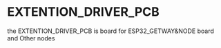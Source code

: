 # EXTENTION_DRIVER_PCB
the EXTENTION_DRIVER_PCB is board for ESP32_GETWAY&amp;NODE board and Other nodes 
